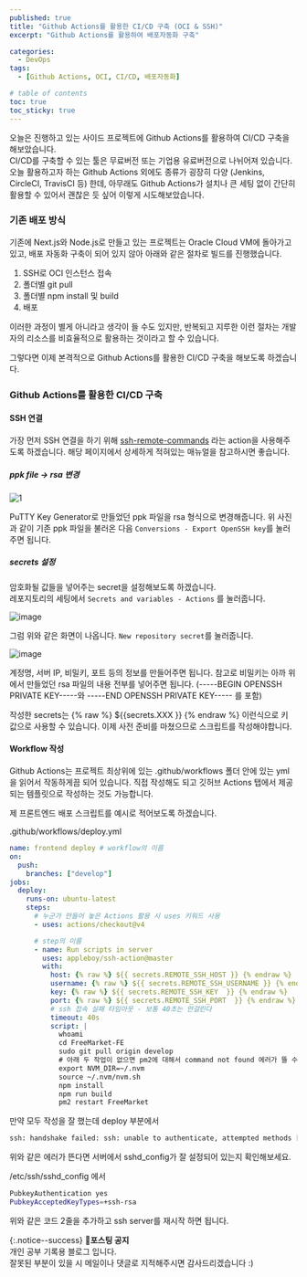 ```yaml
---
published: true
title: "Github Actions를 활용한 CI/CD 구축 (OCI & SSH)"
excerpt: "Github Actions를 활용하여 배포자동화 구축"

categories:
  - DevOps
tags:
  - [Github Actions, OCI, CI/CD, 배포자동화]

# table of contents
toc: true
toc_sticky: true
---
```


오늘은 진행하고 있는 사이드 프로젝트에 Github Actions를 활용하여 CI/CD 구축을 해보았습니다.  
CI/CD를 구축할 수 있는 툴은 무료버전 또는 기업용 유료버전으로 나뉘어져 있습니다. 오늘 활용하고자 하는 Github Actions 외에도 종류가 굉장히 다양 (Jenkins, CircleCI, TravisCI 등) 한데, 아무래도 Github Actions가 설치나 큰 세팅 없이 간단히 활용할 수 있어서 괜찮은 듯 싶어 이렇게 시도해보았습니다.

### 기존 배포 방식

기존에 Next.js와 Node.js로 만들고 있는 프로젝트는 Oracle Cloud VM에 돌아가고 있고, 배포 자동화 구축이 되어 있지 않아 아래와 같은 절차로 빌드를 진행했습니다.

1. SSH로 OCI 인스턴스 접속
2. 폴더별 git pull
3. 폴더별 npm install 및 build
4. 배포

이러한 과정이 별게 아니라고 생각이 들 수도 있지만, 반복되고 지루한 이런 절차는 개발자의 리소스를 비효율적으로 활용하는 것이라고 할 수 있습니다.

그렇다면 이제 본격적으로 Github Actions를 활용한 CI/CD 구축을 해보도록 하겠습니다.

### Github Actions를 활용한 CI/CD 구축

#### SSH 연결

가장 먼저 SSH 연결을 하기 위해 [ssh-remote-commands](https://github.com/marketplace/actions/ssh-remote-commands) 라는 action을 사용해주도록 하겠습니다. 해당 페이지에서 상세하게 적혀있는 매뉴얼을 참고하시면 좋습니다.

##### ppk file -> rsa 변경

![1](https://github.com/ilimes/ilimes/assets/95404736/7c376340-b37d-4c18-8ced-7fa859878b4d)

PuTTY Key Generator로 만들었던 ppk 파일을 rsa 형식으로 변경해줍니다.
위 사진과 같이 기존 ppk 파일을 불러온 다음 `Conversions - Export OpenSSH key`를 눌러주면 됩니다.

##### secrets 설정

암호화될 값들을 넣어주는 secret을 설정해보도록 하겠습니다.  
레포지토리의 세팅에서 `Secrets and variables - Actions` 를 눌러줍니다.

![image](https://github.com/ilimes/ilimes/assets/95404736/2eb5325a-e8d3-4fad-a2b6-462cdaa8d559)

그럼 위와 같은 화면이 나옵니다. `New repository secret`를 눌러줍니다.

![image](https://github.com/ilimes/ilimes/assets/95404736/d29394d3-7111-44ea-bcce-0aa57577aae3)

계정명, 서버 IP, 비밀키, 포트 등의 정보를 만들어주면 됩니다.
참고로 비밀키는 아까 위에서 만들었던 rsa 파일의 내용 전부를 넣어주면 됩니다. (-----BEGIN OPENSSH PRIVATE KEY-----와 -----END OPENSSH PRIVATE KEY----- 를 포함)

작성한 secrets는 {% raw %} ${{secrets.XXX }} {% endraw %} 이런식으로 키 값으로 사용할 수 있습니다. 이제 사전 준비를 마쳤으므로 스크립트를 작성해야합니다.

#### Workflow 작성

Github Actions는 프로젝트 최상위에 있는 .github/workflows 폴더 안에 있는 yml 을 읽어서 작동하게끔 되어 있습니다. 직접 작성해도 되고 깃허브 Actions 탭에서 제공되는 템플릿으로 작성하는 것도 가능합니다.

제 프론트엔드 배포 스크립트를 예시로 적어보도록 하겠습니다.

.github/workflows/deploy.yml

```yaml
name: frontend deploy # workflow의 이름
on:
  push:
    branches: ["develop"]
jobs:
  deploy:
    runs-on: ubuntu-latest
    steps:
      # 누군가 만들어 놓은 Actions 활용 시 uses 키워드 사용
      - uses: actions/checkout@v4

      # step의 이름
      - name: Run scripts in server
        uses: appleboy/ssh-action@master
        with:
          host: {% raw %} ${{ secrets.REMOTE_SSH_HOST }} {% endraw %}
          username: {% raw %} ${{ secrets.REMOTE_SSH_USERNAME }} {% endraw %}
          key: {% raw %} ${{ secrets.REMOTE_SSH_KEY  }} {% endraw %}
          port: {% raw %} ${{ secrets.REMOTE_SSH_PORT  }} {% endraw %}
          # ssh 접속 실패 타임아웃 - 보통 40초는 안걸린다
          timeout: 40s
          script: |
            whoami
            cd FreeMarket-FE
            sudo git pull origin develop
            # 아래 두 작업이 없으면 pm2에 대해서 command not found 에러가 뜰 수 있음
            export NVM_DIR=~/.nvm
            source ~/.nvm/nvm.sh
            npm install
            npm run build
            pm2 restart FreeMarket
```

만약 모두 작성을 잘 했는데 deploy 부분에서

```bash
ssh: handshake failed: ssh: unable to authenticate, attempted methods [none publickey], no supported methods remain
```

위와 같은 에러가 뜬다면 서버에서 sshd_config가 잘 설정되어 있는지 확인해보세요.

/etc/ssh/sshd_config 에서

```bash
PubkeyAuthentication yes
PubkeyAcceptedKeyTypes=+ssh-rsa
```

위와 같은 코드 2줄을 추가하고 ssh server를 재시작 하면 됩니다.

{:.notice--success}
🔔**포스팅 공지**  
개인 공부 기록용 블로그 입니다.  
잘못된 부분이 있을 시 메일이나 댓글로 지적해주시면 감사드리겠습니다 :)
